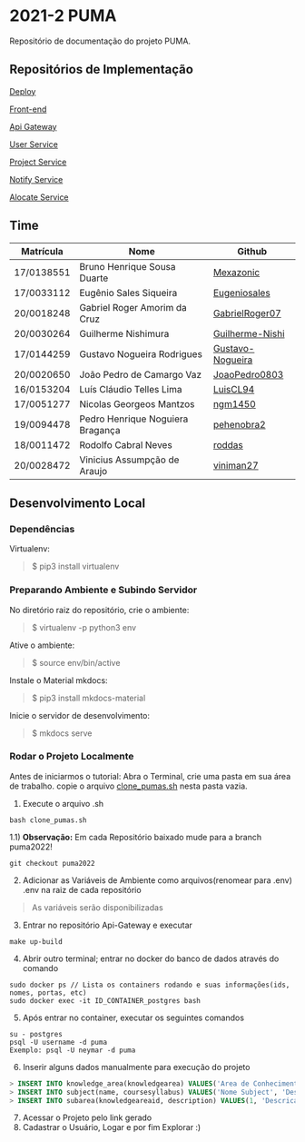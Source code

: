 # 2021-2 PUMA 

Repositório de documentação do projeto PUMA.

## Repositórios de Implementação

[Deploy](https://github.com/fga-eps-mds/2021-2-PUMA-Deploy)

[Front-end](https://github.com/fga-eps-mds/2021-2-PUMA-Frontend)

[Api Gateway](https://github.com/fga-eps-mds/2021-2-PUMA-ApiGateway)

[User Service](https://github.com/fga-eps-mds/2021-2-PUMA-UserService)

[Project Service](https://github.com/fga-eps-mds/2021-2-PUMA-ProjectService)

[Notify Service](https://github.com/fga-eps-mds/2021-2-PUMA-NotifyService)

[Alocate Service](https://github.com/fga-eps-mds/2021-2-PUMA-AlocateService)

## Time 

| Matrícula  | Nome                             | Github                                                  |
| ---------- | -------------------------------- | ------------------------------------------------------- |
| 17/0138551 | Bruno Henrique Sousa Duarte      | [Mexazonic](https://github.com/Mexazonic)               |
| 17/0033112 | Eugênio Sales Siqueira           | [Eugeniosales](https://github.com/Eugeniosales)         |
| 20/0018248 | Gabriel Roger Amorim da Cruz     | [GabrielRoger07](https://github.com/GabrielRoger07)     |
| 20/0030264 | Guilherme Nishimura              | [Guilherme-Nishi](https://github.com/Guilherme-Nishi)   |
| 17/0144259 | Gustavo Nogueira Rodrigues       | [Gustavo-Nogueira](https://github.com/Gustavo-Nogueira) |
| 20/0020650 | João Pedro de Camargo Vaz        | [JoaoPedro0803](https://github.com/JoaoPedro0803)       |
| 16/0153204 | Luís Cláudio Telles Lima         | [LuisCL94](https://github.com/LuisCL94)                 |
| 17/0051277 | Nicolas Georgeos Mantzos         | [ngm1450](https://github.com/ngm1450)                   |
| 19/0094478 | Pedro Henrique Noguiera Bragança | [pehenobra2](https://github.com/pehenobra2)             |
| 18/0011472 | Rodolfo Cabral Neves             | [roddas](https://github.com/roddas)                     |
| 20/0028472 | Vinicius Assumpção de Araujo     | [viniman27](https://github.com/viniman27)               |


## Desenvolvimento Local

### Dependências

Virtualenv: 
> $ pip3 install virtualenv

### Preparando Ambiente e Subindo Servidor

No diretório raiz do repositório, crie o ambiente: 
> $ virtualenv -p python3 env

Ative o ambiente: 
> $ source env/bin/active

Instale o Material mkdocs: 
> $ pip3 install mkdocs-material

Inicie o servidor de desenvolvimento:
> $ mkdocs serve

### Rodar o Projeto Localmente
Antes de iniciarmos o tutorial: Abra o Terminal, crie uma pasta em sua área de trabalho. copie o arquivo [clone_pumas.sh](https://github.com/fga-eps-mds/2021-2-PUMA-Doc/blob/main/clone_pumas.sh) nesta pasta vazia.
1) Execute o arquivo .sh
```console
bash clone_pumas.sh
```
1.1) **Observação:** Em cada Repositório baixado mude para a branch puma2022!
```console
git checkout puma2022
```

2) Adicionar as Variáveis de Ambiente como arquivos(renomear para .env) .env na raiz de cada repositório
> As variáveis serão disponibilizadas

3) Entrar no repositório Api-Gateway e executar
```console
make up-build
```
4) Abrir outro terminal; entrar no docker do banco de dados através do comando
```console
sudo docker ps // Lista os containers rodando e suas informações(ids, nomes, portas, etc)
sudo docker exec -it ID_CONTAINER_postgres bash
```
5) Após entrar no container, executar os seguintes comandos
```console
su - postgres
psql -U username -d puma
Exemplo: psql -U neymar -d puma
```
6) Inserir alguns dados manualmente para execução do projeto
```SQL
> INSERT INTO knowledge_area(knowledgearea) VALUES('Area de Conhecimento');
> INSERT INTO subject(name, coursesyllabus) VALUES('Nome Subject', 'Descricao do Subject');
> INSERT INTO subarea(knowledgeareaid, description) VALUES(1, 'Descricao da Area de conhecimento');
```
7) Acessar o Projeto pelo link gerado
8) Cadastrar o Usuário, Logar e por fim Explorar :)
